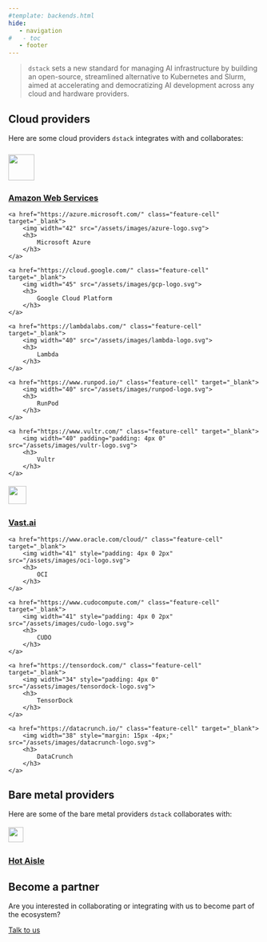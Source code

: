 ```yaml
---
#template: backends.html
hide:
   - navigation
#   - toc
   - footer
---
```


<style>
.md-main .md-main__inner.md-grid {
    flex-direction: row-reverse;
}
</style>

> `dstack` sets a new standard for managing AI infrastructure by building an open-source, streamlined alternative to
> Kubernetes and Slurm, aimed at accelerating and democratizing AI development across any cloud and hardware
> providers.

## Cloud providers

Here are some cloud providers `dstack` integrates with and collaborates:

<div class="providers tx-landing__highlights_grid featured">
    <a href="https://aws.amazon.com/" class="feature-cell" target="_blank">
        <img width="52" style="padding: 10px 0 2px" src="/assets/images/aws-logo.svg">
        <h3>
            Amazon Web Services
        </h3>
    </a>

    <a href="https://azure.microsoft.com/" class="feature-cell" target="_blank">
        <img width="42" src="/assets/images/azure-logo.svg">
        <h3>
            Microsoft Azure
        </h3>
    </a>

    <a href="https://cloud.google.com/" class="feature-cell" target="_blank">
        <img width="45" src="/assets/images/gcp-logo.svg">
        <h3>
            Google Cloud Platform
        </h3>
    </a>

    <a href="https://lambdalabs.com/" class="feature-cell" target="_blank">
        <img width="40" src="/assets/images/lambda-logo.svg">
        <h3>
            Lambda
        </h3>
    </a>

    <a href="https://www.runpod.io/" class="feature-cell" target="_blank">
        <img width="40" src="/assets/images/runpod-logo.svg">
        <h3>
            RunPod
        </h3>
    </a>

    <a href="https://www.vultr.com/" class="feature-cell" target="_blank">
        <img width="40" padding="padding: 4px 0" src="/assets/images/vultr-logo.svg">
        <h3>
            Vultr
        </h3>
    </a>
</div>

<div class="providers tx-landing__highlights_grid other">
   <a href="https://vast.ai/" class="feature-cell" target="_blank">
        <img width="36" style="padding: 4px 0" src="/assets/images/vastai-logo.svg">
        <h3>
            Vast.ai
        </h3>
    </a>

    <a href="https://www.oracle.com/cloud/" class="feature-cell" target="_blank">
        <img width="41" style="padding: 4px 0 2px" src="/assets/images/oci-logo.svg">
        <h3>
            OCI
        </h3>
    </a>

    <a href="https://www.cudocompute.com/" class="feature-cell" target="_blank">
        <img width="41" style="padding: 4px 0 2px" src="/assets/images/cudo-logo.svg">
        <h3>
            CUDO
        </h3>
    </a>    

    <a href="https://tensordock.com/" class="feature-cell" target="_blank">
        <img width="34" style="padding: 4px 0" src="/assets/images/tensordock-logo.svg">
        <h3>
            TensorDock
        </h3>
    </a>

    <a href="https://datacrunch.io/" class="feature-cell" target="_blank">
        <img width="38" style="margin: 15px -4px;" src="/assets/images/datacrunch-logo.svg">
        <h3>
            DataCrunch
        </h3>
    </a>
</div>

## Bare metal providers

Here are some of the bare metal providers `dstack` collaborates with:

<div class="providers tx-landing__highlights_grid other">
    <a href="https://hotaisle.xyz/" class="feature-cell" target="_blank">
        <img width="30" style="margin: 4px 0" src="/assets/images/hotaisle-logo.svg">
        <h3>
            Hot Aisle
        </h3>
    </a>
</div>

## Become a partner

Are you interested in collaborating or integrating with us to become part of the ecosystem?

<a href="https://calendly.com/dstackai/discovery-call" target="_blank"
   class="md-button md-button-secondary external">
    Talk to us
</a>
